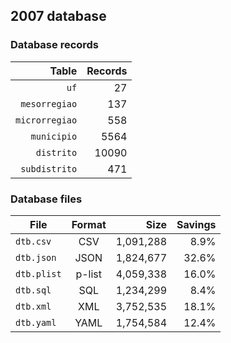 ## 2007 database

### Database records

| Table          | Records |
| --------------:| -------:|
| `uf`           |      27 |
| `mesorregiao`  |     137 |
| `microrregiao` |     558 |
| `municipio`    |    5564 |
| `distrito`     |   10090 |
| `subdistrito`  |     471 |

### Database files

| File        | Format         | Size      | Savings |
| ----------- |:--------------:| ---------:| -------:|
| `dtb.csv`   | CSV            | 1,091,288 |    8.9% |
| `dtb.json`  | JSON           | 1,824,677 |   32.6% |
| `dtb.plist` | p-list         | 4,059,338 |   16.0% |
| `dtb.sql`   | SQL            | 1,234,299 |    8.4% |
| `dtb.xml`   | XML            | 3,752,535 |   18.1% |
| `dtb.yaml`  | YAML           | 1,754,584 |   12.4% |
